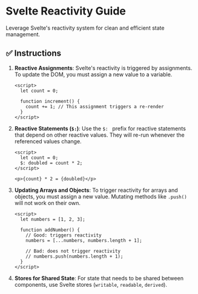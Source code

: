 
# Svelte Reactivity Guide

Leverage Svelte's reactivity system for clean and efficient state management.

## ✅ **Instructions**

1.  **Reactive Assignments**: Svelte's reactivity is triggered by assignments. To update the DOM, you must assign a new value to a variable.

    ```svelte
    <script>
      let count = 0;

      function increment() {
        count += 1; // This assignment triggers a re-render
      }
    </script>
    ```

2.  **Reactive Statements (`$:`)**: Use the `$: ` prefix for reactive statements that depend on other reactive values. They will re-run whenever the referenced values change.

    ```svelte
    <script>
      let count = 0;
      $: doubled = count * 2;
    </script>

    <p>{count} * 2 = {doubled}</p>
    ```

3.  **Updating Arrays and Objects**: To trigger reactivity for arrays and objects, you must assign a new value. Mutating methods like `.push()` will not work on their own.

    ```svelte
    <script>
      let numbers = [1, 2, 3];

      function addNumber() {
        // Good: triggers reactivity
        numbers = [...numbers, numbers.length + 1];

        // Bad: does not trigger reactivity
        // numbers.push(numbers.length + 1);
      }
    </script>
    ```

4.  **Stores for Shared State**: For state that needs to be shared between components, use Svelte stores (`writable`, `readable`, `derived`).
